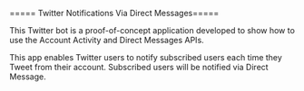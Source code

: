 ===== Twitter Notifications Via Direct Messages=====

This Twitter bot is a proof-of-concept application developed to show how to use the Account Activity and Direct Messages APIs. 

This app enables Twitter users to notify subscribed users each time they Tweet from their account. Subscribed users will be notified via Direct Message.
